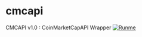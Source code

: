 # cmcapi
CMCAPI v1.0 : CoinMarketCapAPI Wrapper
[![Runme](https://runme.io/static/button.svg)](https://runme.io/run?app_id=346fa771-929f-4b6f-a15f-e9d7e1977301)
